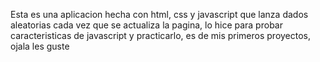 Esta es una aplicacion hecha con html, css y javascript que lanza dados aleatorias cada vez que se actualiza la pagina, 
lo hice para probar caracteristicas de javascript y practicarlo, es de mis primeros proyectos, ojala les guste
